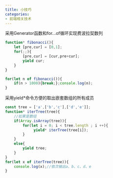 ```yaml
---
title: 小技巧
categories: 
- 前端相关技术
---
```

采用Generator函数和for...of循环实现费波拉契数列



```javascript
function* fibonacci(){
    let [pre,cur] = [0,1];
    for(;;){
        [pre,cur] = [cur,pre+cur];   
        yield cur;
    }   
}

for(let n of fibonacci()){
    if(n > 1000){break;};console.log(n);
}
```

采用yield*命令方便的取出嵌套数组的所有成员

```javascript
const tree = ['a',['b','c'],['d','e']];
function* iterTree(tree){
    //如果是数组
    if(Array.isArray(tree)){
        for(let i = 0; i < tree.length ; i ++){
             yield* iterTree(tree[i]);
        }
    }
    else{
        yield tree;
    }
}
for(let x of iterTree(tree)){
    console.log(x);//依次输出a、b、c、d、e
}
```

